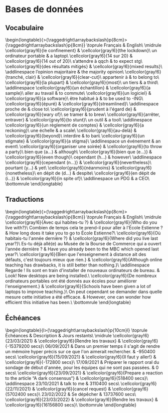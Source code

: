 
 
# Bases de données



##  Vocabulaire 


\begin{longtable}{>{\raggedright\arraybackslash}p{8cm}>{\raggedright\arraybackslash}p{8cm}}
\toprule
Français & English\\
\midrule
\cellcolor{gray!6}{le confinement} & \cellcolor{gray!6}{the lockdown}\\
un ordinateur portable & a laptop\\
\cellcolor{gray!6}{14 sur 20} & \cellcolor{gray!6}{14 out of 20}\\
s’attendre à qqch & to expect stg\\
\cellcolor{gray!6}{des résultats mitigés} & \cellcolor{gray!6}{mixed results}\\
\addlinespace
l’opinion majoritaire & the majority opinion\\
\cellcolor{gray!6}{tranché, clair} & \cellcolor{gray!6}{clear-cut}\\
appartenir à & to belong to\\
\cellcolor{gray!6}{la plupart} & \cellcolor{gray!6}{most}\\
un tiers & a third\\
\addlinespace
\cellcolor{gray!6}{un échantillon} & \cellcolor{gray!6}{a sample}\\
aller au travail & to commute\\
\cellcolor{gray!6}{un logiciel} & \cellcolor{gray!6}{a software}\\
être habitué à & to be used to -ING\\
\cellcolor{gray!6}{épuré} & \cellcolor{gray!6}{streamlined}\\
\addlinespace
proche de & close to\\
\cellcolor{gray!6}{prudent à l'égard de} & \cellcolor{gray!6}{wary of}\\
se tramer & to brew\\
\cellcolor{gray!6}{arrêter, entraver} & \cellcolor{gray!6}{to stunt}\\
un outil & a tool\\
\addlinespace
\cellcolor{gray!6}{un règlement de comptes} & \cellcolor{gray!6}{a reckoning}\\
une échelle & a scale\\
\cellcolor{gray!6}{au-delà} & \cellcolor{gray!6}{beyond}\\
interdire & to ban\\
\cellcolor{gray!6}{un stigmate} & \cellcolor{gray!6}{a stigma}\\
\addlinespace
un événement & an event\\
\cellcolor{gray!6}{organiser une soirée} & \cellcolor{gray!6}{to throw a party}\\
bien que (a...) & although\\
\cellcolor{gray!6}{bien que (e...)} & \cellcolor{gray!6}{even though}\\
cependant (h...) & however\\
\addlinespace
\cellcolor{gray!6}{cependant (n...)} & \cellcolor{gray!6}{nevertheless}\\
pourtant (y...) & yet\\
\cellcolor{gray!6}{néanmoins} & \cellcolor{gray!6}{nonetheless}\\
en dépit de (d...) & despite\\
\cellcolor{gray!6}{en dépit de (i...)} & \cellcolor{gray!6}{in spite of}\\
\addlinespace
un PDG & a CEO\\
\bottomrule
\end{longtable}



##  Traductions 


\begin{longtable}{>{\raggedright\arraybackslash}p{8cm}>{\raggedright\arraybackslash}p{8cm}}
\toprule
Français & English\\
\midrule
\cellcolor{gray!6}{Avec qui habites-tu ?} & \cellcolor{gray!6}{Who do you live with?}\\
Combien de temps cela te prend-il pour aller à l'École Estienne ? & How long does it take you to go to École Estienne?\\
\cellcolor{gray!6}{Où habitais-tu l'année dernière ?} & \cellcolor{gray!6}{Where did you live last year?}\\
Es-tu déjà allé(e) au Musée de la Bourse de Commerce qui a ouvert l'année dernière ? & Have you already been to the MBC which opened last year?\\
\cellcolor{gray!6}{Bien que l'enseignement à distance ait des défauts, c'est toujours mieux que rien.} & \cellcolor{gray!6}{Although online teaching has drawbacks, it is still better than nothing.}\\
\addlinespace
Regarde ! Ils sont en train d'installer de nouveaux ordinateurs de bureau. & Look! New desktops are being installed.\\
\cellcolor{gray!6}{De nombreux ordinateurs portables ont été donnés aux écoles pour améliorer l'enseignement.} & \cellcolor{gray!6}{Schools have been given a lot of laptops to improve teaching.}\\
On peut cependant se demander dans quelle mesure cette initiative a été efficace. & However, one can wonder how efficient this initiative has been.\\
\bottomrule
\end{longtable}



##  Échéances 


\begin{longtable}{l>{\raggedright\arraybackslash}p{10cm}l}
\toprule
Échéances & Description & Jours restants\\
\midrule
\cellcolor{gray!6}{23/03/2021} & \cellcolor{gray!6}{Rendre les travaux} & \cellcolor{gray!6}{-15379200 secs}\\
06/09/2021 & Dans un premier temps il s'agit de rendre un mémoire hyper précis sur ce que l'on aimerait rechercher. & -950400 secs\\
\cellcolor{gray!6}{15/09/2021} & \cellcolor{gray!6}{Il faut y aller!} & \cellcolor{gray!6}{-172800 secs}\\
17/09/2021 & Préparer le rapport oral du sondage de début d'année, pour les équipes qui ne sont pas passées. & 0 secs\\
\cellcolor{gray!6}{23/09/2021} & \cellcolor{gray!6}{Prepare a reaction to the article “A dark consensus“} & \cellcolor{gray!6}{518400 secs}\\
\addlinespace
23/10/2021 & talk to me & 3110400 secs\\
\cellcolor{gray!6}{22/11/2021} & \cellcolor{gray!6}{cancel request} & \cellcolor{gray!6}{5702400 secs}\\
23/02/2022 & Se dépêcher & 13737600 secs\\
\cellcolor{gray!6}{23/03/2022} & \cellcolor{gray!6}{Rendre les travaux} & \cellcolor{gray!6}{16156800 secs}\\
\bottomrule
\end{longtable}




